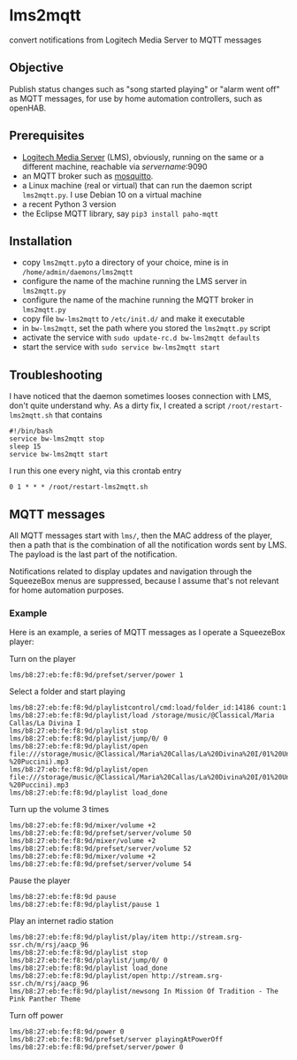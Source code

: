 lms2mqtt
====
convert notifications from Logitech Media Server to MQTT messages

## Objective
Publish status changes such as "song started playing" or "alarm went off" as MQTT messages, for use by home automation controllers, such as openHAB.

## Prerequisites
* [Logitech Media Server](https://wiki.slimdevices.com/index.php/Logitech_Media_Server.html) (LMS), obviously, running on the same or a different machine, reachable via *servername*:9090
* an MQTT broker such as [mosquitto](https://mosquitto.org/).
* a Linux machine (real or virtual) that can run the daemon script `lms2mqtt.py`. I use Debian 10 on a virtual machine
* a recent Python 3 version
* the Eclipse MQTT library, say `pip3 install paho-mqtt`

## Installation
* copy `lms2mqtt.py`to a directory of your choice, mine is in `/home/admin/daemons/lms2mqtt`
* configure the name of the machine running the LMS server in `lms2mqtt.py`
* configure the name of the machine running the MQTT broker in `lms2mqtt.py`
* copy file `bw-lms2mqtt` to `/etc/init.d/` and make it executable
* in `bw-lms2mqtt`, set the path where you stored the `lms2mqtt.py` script 
* activate the service with `sudo update-rc.d bw-lms2mqtt defaults`
* start the service with `sudo service bw-lms2mqtt start`

## Troubleshooting
I have noticed that the daemon sometimes looses connection with LMS, don't quite understand why. As a dirty fix, I created a script `/root/restart-lms2mqtt.sh` that contains
```shell
#!/bin/bash
service bw-lms2mqtt stop
sleep 15
service bw-lms2mqtt start
```
I run this one every night, via this crontab entry
```
0 1 * * * /root/restart-lms2mqtt.sh
```

## MQTT messages
All MQTT messages start with `lms/`, then the MAC address of the player, then a path that is the combination of all the notification words sent by LMS. The payload is the last part of the notification.

Notifications related to display updates and navigation through the SqueezeBox menus are suppressed, because I assume that's not relevant for home automation purposes.

### Example

Here is an example, a series of MQTT messages as I operate a SqueezeBox player:

Turn on the player
```
lms/b8:27:eb:fe:f8:9d/prefset/server/power 1
```
Select a folder and start playing
```
lms/b8:27:eb:fe:f8:9d/playlistcontrol/cmd:load/folder_id:14186 count:1
lms/b8:27:eb:fe:f8:9d/playlist/load /storage/music/@Classical/Maria Callas/La Divina I
lms/b8:27:eb:fe:f8:9d/playlist stop
lms/b8:27:eb:fe:f8:9d/playlist/jump/0/ 0
lms/b8:27:eb:fe:f8:9d/playlist/open file:///storage/music/@Classical/Maria%20Callas/La%20Divina%20I/01%20Un%20bel%20d%C3%AC,%20vedremo%20(Madama%20Butterfly%20-%20Puccini).mp3
lms/b8:27:eb:fe:f8:9d/playlist/open file:///storage/music/@Classical/Maria%20Callas/La%20Divina%20I/01%20Un%20bel%20d%C3%AC,%20vedremo%20(Madama%20Butterfly%20-%20Puccini).mp3
lms/b8:27:eb:fe:f8:9d/playlist load_done
```
Turn up the volume 3 times
```
lms/b8:27:eb:fe:f8:9d/mixer/volume +2
lms/b8:27:eb:fe:f8:9d/prefset/server/volume 50
lms/b8:27:eb:fe:f8:9d/mixer/volume +2
lms/b8:27:eb:fe:f8:9d/prefset/server/volume 52
lms/b8:27:eb:fe:f8:9d/mixer/volume +2
lms/b8:27:eb:fe:f8:9d/prefset/server/volume 54
```
Pause the player
```
lms/b8:27:eb:fe:f8:9d pause
lms/b8:27:eb:fe:f8:9d/playlist/pause 1
```
Play an internet radio station
```
lms/b8:27:eb:fe:f8:9d/playlist/play/item http://stream.srg-ssr.ch/m/rsj/aacp_96
lms/b8:27:eb:fe:f8:9d/playlist stop
lms/b8:27:eb:fe:f8:9d/playlist/jump/0/ 0
lms/b8:27:eb:fe:f8:9d/playlist load_done
lms/b8:27:eb:fe:f8:9d/playlist/open http://stream.srg-ssr.ch/m/rsj/aacp_96
lms/b8:27:eb:fe:f8:9d/playlist/newsong In Mission Of Tradition - The Pink Panther Theme
```
Turn off power
```
lms/b8:27:eb:fe:f8:9d/power 0
lms/b8:27:eb:fe:f8:9d/prefset/server playingAtPowerOff
lms/b8:27:eb:fe:f8:9d/prefset/server/power 0
```
